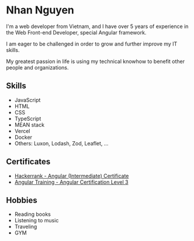 # Nhan Nguyen
I'm a web developer from Vietnam, and I have over 5 years of experience in the Web Front-end Developer, special Angular framework.

I am eager to be challenged in order to grow and further improve my IT skills.

My greatest passion in life is using my technical knowhow to benefit other people and organizations.

## Skills
- JavaScript
- HTML
- CSS
- TypeScript
- MEAN stack
- Vercel
- Docker
- Others: Luxon, Lodash, Zod, Leaflet, ...

## Certificates
- [Hackerrank - Angular (Intermediate) Certificate](https://www.hackerrank.com/certificates/e957590e6098)
- [Angular Training - Angular Certification Level 3]() 

## Hobbies
- Reading books
- Listening to music
- Traveling
- GYM
